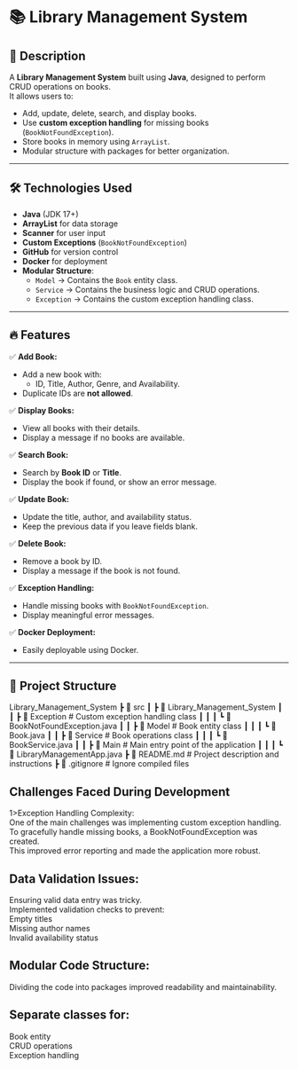 # 📚 Library Management System

## 🚀 Description
A **Library Management System** built using **Java**, designed to perform CRUD operations on books.  
It allows users to:
- Add, update, delete, search, and display books.  
- Use **custom exception handling** for missing books (`BookNotFoundException`).  
- Store books in memory using `ArrayList`.  
- Modular structure with packages for better organization.  

---

## 🛠️ Technologies Used
- **Java** (JDK 17+)
- **ArrayList** for data storage
- **Scanner** for user input
- **Custom Exceptions** (`BookNotFoundException`)
- **GitHub** for version control
- **Docker** for deployment
- **Modular Structure**:
  - `Model` → Contains the `Book` entity class.
  - `Service` → Contains the business logic and CRUD operations.
  - `Exception` → Contains the custom exception handling class.

---

## 🔥 Features
✅ **Add Book:**  
- Add a new book with:  
  - ID, Title, Author, Genre, and Availability.  
- Duplicate IDs are **not allowed**.  

✅ **Display Books:**  
- View all books with their details.  
- Display a message if no books are available.  

✅ **Search Book:**  
- Search by **Book ID** or **Title**.  
- Display the book if found, or show an error message.  

✅ **Update Book:**  
- Update the title, author, and availability status.  
- Keep the previous data if you leave fields blank.  

✅ **Delete Book:**  
- Remove a book by ID.  
- Display a message if the book is not found.  

✅ **Exception Handling:**  
- Handle missing books with `BookNotFoundException`.  
- Display meaningful error messages.  

✅ **Docker Deployment:**  
- Easily deployable using Docker.  

---

## 📁 Project Structure

 Library_Management_System ┣ 📂 src ┃ ┣ 📂 Library_Management_System ┃ ┃ ┣ 📂 Exception # Custom exception handling class ┃ ┃ ┃ ┗ 📜 BookNotFoundException.java ┃ ┃ 
 ┣ 📂 Model # Book entity class ┃ ┃ ┃ ┗ 📜 Book.java ┃ ┃ ┣ 📂 Service # Book operations class ┃ ┃ ┃ ┗ 📜 BookService.java ┃ ┃ ┣ 📂 Main # Main entry point of the application
 ┃ ┃ ┃ ┗ 📜 LibraryManagementApp.java ┣ 📜 README.md # Project description and instructions ┣ 📜 .gitignore # Ignore compiled files



##  Challenges Faced During Development
1>Exception Handling Complexity:  <br>
One of the main challenges was implementing custom exception handling.  <br>
To gracefully handle missing books, a BookNotFoundException was created.  <br>
This improved error reporting and made the application more robust.  <br>

## Data Validation Issues:
Ensuring valid data entry was tricky.  <br>
Implemented validation checks to prevent:  <br>
Empty titles  <br>
Missing author names  <br>
Invalid availability status
## Modular Code Structure:  <br>
Dividing the code into packages improved readability and maintainability.

## Separate classes for:
Book entity  <br>
CRUD operations  <br>
Exception handling  <br>

